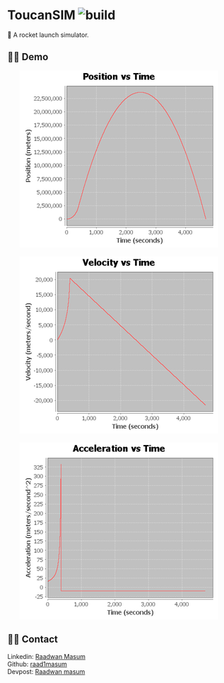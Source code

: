# ToucanSIM ![build](https://api.travis-ci.com/raad1masum/personal-site.svg?branch=master&status=passed)
🚀 A rocket launch simulator.

## 👨‍🚀 Demo
<p align="center">
<img alt="demo" src="./assets/position_time.png"/>
  <br>
  <br>
<img alt="demo" src="./assets/velocity_time.png"/>
  <br>
  <br>
<img alt="demo" src="./assets/acceleration_time.png"/>
</p>

## 👨‍💻 Contact

Linkedin: [Raadwan Masum](https://www.linkedin.com/in/raadwan-masum/)
<br>
Github: [raad1masum](https://github.com/raad1masum)
<br>
Devpost: [Raadwan masum](https://devpost.com/raad1masum)
